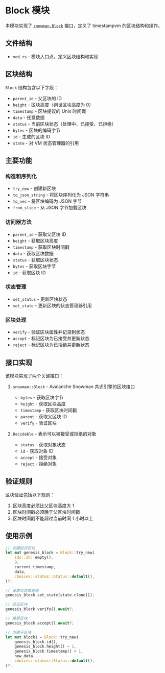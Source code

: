 # Block 模块

本模块实现了 [`snowman.Block`](https://pkg.go.dev/github.com/ava-labs/avalanchego/snow/consensus/snowman#Block) 接口，定义了 timestampvm 的区块结构和操作。

## 文件结构

- `mod.rs` - 模块入口点，定义区块结构和实现

## 区块结构

`Block` 结构包含以下字段：

- `parent_id` - 父区块的 ID
- `height` - 区块高度（创世区块高度为 0）
- `timestamp` - 区块提议的 Unix 时间戳
- `data` - 任意数据
- `status` - 当前区块状态（处理中、已接受、已拒绝）
- `bytes` - 区块的编码字节
- `id` - 生成的区块 ID
- `state` - 对 VM 状态管理器的引用

## 主要功能

### 构造和序列化

- `try_new` - 创建新区块
- `to_json_string` - 将区块序列化为 JSON 字符串
- `to_vec` - 将区块编码为 JSON 字节
- `from_slice` - 从 JSON 字节加载区块

### 访问器方法

- `parent_id` - 获取父区块 ID
- `height` - 获取区块高度
- `timestamp` - 获取区块时间戳
- `data` - 获取区块数据
- `status` - 获取区块状态
- `bytes` - 获取区块字节
- `id` - 获取区块 ID

### 状态管理

- `set_status` - 更新区块状态
- `set_state` - 更新区块的状态管理器引用

### 区块处理

- `verify` - 验证区块属性并记录到状态
- `accept` - 标记区块为已接受并更新状态
- `reject` - 标记区块为已拒绝并更新状态

## 接口实现

该模块实现了两个关键接口：

1. `snowman::Block` - Avalanche Snowman 共识引擎的区块接口
   - `bytes` - 获取区块字节
   - `height` - 获取区块高度
   - `timestamp` - 获取区块时间戳
   - `parent` - 获取父区块 ID
   - `verify` - 验证区块

2. `Decidable` - 表示可以被接受或拒绝的对象
   - `status` - 获取对象状态
   - `id` - 获取对象 ID
   - `accept` - 接受对象
   - `reject` - 拒绝对象

## 验证规则

区块验证包括以下规则：

1. 区块高度必须比父区块高度大 1
2. 区块时间戳必须晚于父区块时间戳
3. 区块时间戳不能超过当前时间 1 小时以上

## 使用示例

```rust
// 创建创世区块
let mut genesis_block = Block::try_new(
    ids::Id::empty(),
    0,
    current_timestamp,
    data,
    choices::status::Status::default(),
)?;

// 设置状态管理器
genesis_block.set_state(state.clone());

// 验证区块
genesis_block.verify().await?;

// 接受区块
genesis_block.accept().await?;

// 创建子区块
let mut block1 = Block::try_new(
    genesis_block.id(),
    genesis_block.height() + 1,
    genesis_block.timestamp() + 1,
    new_data,
    choices::status::Status::default(),
)?;
```
